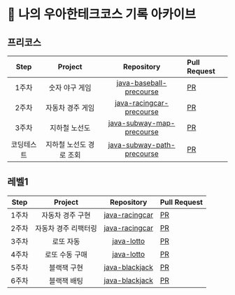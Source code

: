 # 📜 나의 우아한테크코스 기록 아카이브


## 프리코스

| Step | Project | Repository | Pull Request |
|:---:|:---:|:---:|:---|
| 1주차 | 숫자 야구 게임 | [java-baseball-precourse](https://github.com/Joyykim/java-baseball-precourse) | [PR](https://github.com/woowacourse/java-baseball-precourse/pull/325) |
| 2주차 | 자동차 경주 게임 | [java-racingcar-precourse](https://github.com/Joyykim/java-racingcar-precourse) | [PR](https://github.com/woowacourse/java-racingcar-precourse/pull/331) |
| 3주차 | 지하철 노선도 | [java-subway-map-precourse](https://github.com/Joyykim/java-subway-map-precourse) | [PR](https://github.com/woowacourse/java-subway-map-precourse/pull/50) |
| 코딩테스트 | 지하철 노선도 경로 조회 | [java-subway-path-precourse](https://github.com/Joyykim/java-subway-path-precourse) | [PR](https://github.com/woowacourse/java-subway-path-precourse/pull/49) |

## 레벨1

| Step | Project | Repository | Pull Request |
|:---:|:---:|:---:|:---|
| 1주차 | 자동차 경주 구현 | [java-racingcar](https://github.com/Joyykim/java-racingcar/tree/step1) | [PR](https://github.com/woowacourse/java-racingcar/pull/158) |
| 2주차 | 자동차 경주 리팩터링 | [java-racingcar](https://github.com/Joyykim/java-racingcar/tree/step2) | [PR](https://github.com/woowacourse/java-racingcar/pull/246) |
| 3주차 | 로또 자동 | [java-lotto](https://github.com/Joyykim/java-lotto/tree/step1) | [PR](https://github.com/woowacourse/java-lotto/pull/251) |
| 4주차 | 로또 수동 구매 | [java-lotto](https://github.com/Joyykim/java-lotto/tree/step2) | [PR](https://github.com/woowacourse/java-lotto/pull/307) | 
| 5주차 | 블랙잭 구현 | [java-blackjack](https://github.com/Joyykim/java-blackjack/tree/step1) | [PR](https://github.com/woowacourse/java-blackjack/pull/161) | 
| 6주차 | 블랙잭 배팅 | [java-blackjack](https://github.com/Joyykim/java-blackjack/tree/step2) | [PR](https://github.com/woowacourse/java-blackjack/pull/199) | 
